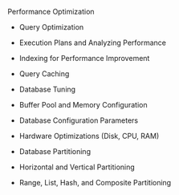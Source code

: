 Performance Optimization

- Query Optimization
- Execution Plans and Analyzing Performance
- Indexing for Performance Improvement

- Query Caching
- Database Tuning
- Buffer Pool and Memory Configuration
- Database Configuration Parameters
- Hardware Optimizations (Disk, CPU, RAM)

- Database Partitioning
- Horizontal and Vertical Partitioning
- Range, List, Hash, and Composite Partitioning